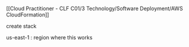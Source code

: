 [[Cloud Practitioner - CLF C01/3 Technology/Software Deployment/AWS CloudFormation]] 

create stack 

us-east-1 : region where this works


